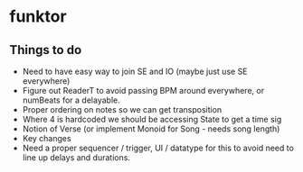 # funktor

## Things to do
- Need to have easy way to join SE and IO (maybe just use SE everywhere)
- Figure out ReaderT to avoid passing BPM around everywhere, or numBeats for a delayable.
- Proper ordering on notes so we can get transposition
- Where 4 is hardcoded we should be accessing State to get a time sig
- Notion of Verse (or implement Monoid for Song - needs song length)
- Key changes
- Need a proper sequencer / trigger, UI / datatype for this to avoid need to line up delays and durations.
